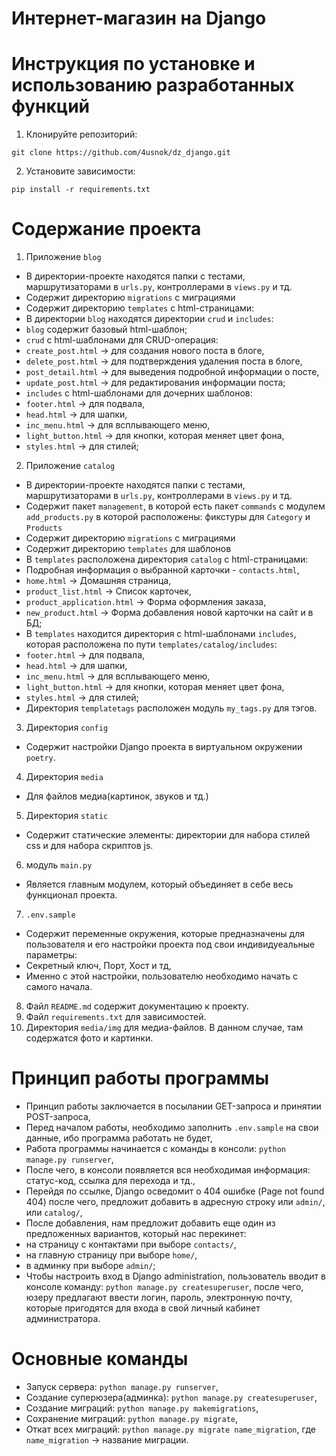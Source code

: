 # Интернет-магазин на Django

# Инструкция по установке и использованию разработанных функций
1. Клонируйте репозиторий:
```
git clone https://github.com/4usnok/dz_django.git
```
2. Установите зависимости:
```
pip install -r requirements.txt
```
# Содержание проекта
1. Приложение `blog`
* В директории-проекте находятся папки с тестами, маршрутизаторами в `urls.py`, контроллерами в `views.py` и тд.
* Содержит директорию `migrations` с миграциями
* Содержит директорию `templates` с html-страницами:
* В директории `blog` находятся директории `crud` и `includes`:
* `blog` содержит базовый html-шаблон;
* `crud` с html-шаблонами для CRUD-операция: 
* `create_post.html` -> для создания нового поста в блоге,
* `delete_post.html` -> для подтверждения удаления поста в блоге,
* `post_detail.html` -> для выведения подробной информации о посте,
* `update_post.html` -> для редактирования информации поста;
* `includes` с html-шаблонами для дочерних шаблонов:
* `footer.html` -> для подвала,
* `head.html` -> для шапки,
* `inc_menu.html` -> для всплывающего меню,
* `light_button.html` -> для кнопки, которая меняет цвет фона,
* `styles.html` -> для стилей;
2. Приложение `catalog`
* В директории-проекте находятся папки с тестами, маршрутизаторами в `urls.py`, контроллерами в `views.py` и тд.
* Cодержит пакет `management`, в которой есть пакет `commands` с модулем `add_products.py` в которой расположены: фикстуры для `Category` и `Products`
* Содержит директорию `migrations` с миграциями
* Содержит директорию `templates` для шаблонов
* В `templates` расположена директория `catalog` с html-страницами:
* Подробная информация о выбранной карточки - `contacts.html`, 
* `home.html` -> Домашняя страница,
* `product_list.html` -> Список карточек,
* `product_application.html` -> Форма оформления заказа,
* `new_product.html` -> Форма добавления новой карточки на сайт и в БД;
* В `templates` находится директория с html-шаблонами `includes`, которая расположена по пути `templates/catalog/includes`:
* `footer.html` -> для подвала,
* `head.html` -> для шапки,
* `inc_menu.html` -> для всплывающего меню,
* `light_button.html` -> для кнопки, которая меняет цвет фона,
* `styles.html` -> для стилей;
* Директория `templatetags` расположен модуль `my_tags.py` для тэгов.
3. Директория `config`
* Содержит настройки Django проекта в виртуальном окружении `poetry`.
4. Директория `media`
* Для файлов медиа(картинок, звуков и тд.)
5. Директория `static`
* Содержит статические элементы: директории для набора стилей css и для набора скриптов js.
6. модуль `main.py`
* Является главным модулем, который объединяет в себе весь функционал проекта.
7. `.env.sample`
* Содержит переменные окружения, которые предназначены для пользователя и его настройки проекта под свои индивидуеальные параметры:
* Секретный ключ, Порт, Хост и тд,
* Именно с этой настройки, пользователю необходимо начать с самого начала.
8. Файл `README.md` содержит документацию к проекту.
9. Файл `requirements.txt` для зависимостей.
10. Директория `media/img` для медиа-файлов. В данном случае, там содержатся фото и картинки.

# Принцип работы программы
* Принцип работы заключается в посылании GET-запроса и принятии POST-запроса,
* Перед началом работы, необходимо заполнить `.env.sample` на свои данные, ибо программа работать не будет,
* Работа программы начинается с команды в консоли: `python manage.py runserver`,
* После чего, в консоли появляется вся необходимая информация: статус-код, ссылка для перехода и тд.,
* Перейдя по ссылке, Django осведомит о 404 ошибке (Page not found 404) после чего, предложит добавить в адресную строку или `admin/`, или `catalog/`,
* После добавления, нам предложит добавить еще один из предложенных вариантов, который нас перекинет: 
* на страницу с контактами при выборе `contacts/`,
* на главную страницу при выборе `home/`,
* в админку при выборе `admin/`;
* Чтобы настроить вход в Django administration, пользователь вводит в консоле команду: `python manage.py createsuperuser`,
после чего, юзеру предлагают ввести логин, пароль, электронную почту, которые пригодятся для входа в свой личный кабинет администратора.

# Основные команды
* Запуск сервера: `python manage.py runserver`,
* Создание суперюзера(админка): `python manage.py createsuperuser`,
* Создание миграций: `python manage.py makemigrations`,
* Сохранение миграций: `python manage.py migrate`,
* Откат всех миграций: `python manage.py migrate name_migration`, где `name_migration` -> название миграции.
